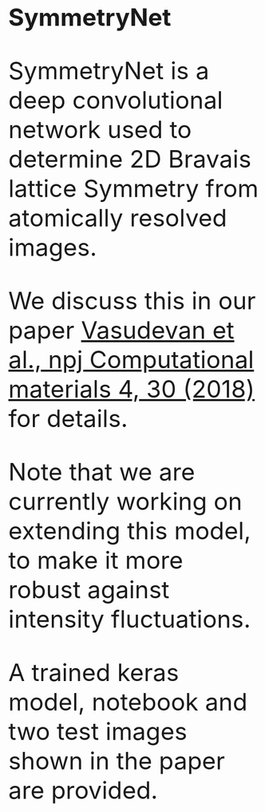 <font size = 15> <b> SymmetryNet </b>

SymmetryNet is a deep convolutional network used to determine 2D Bravais lattice Symmetry from atomically resolved images. 

We discuss this in our paper <a href = "https://www.nature.com/articles/s41524-018-0086-7#Sec11"> Vasudevan et al., npj Computational materials 4, 30 (2018)</a> for details.

Note that we are currently working on extending this model, to make it more robust against intensity fluctuations.

A trained keras model, notebook and two test images shown in the paper are provided.
